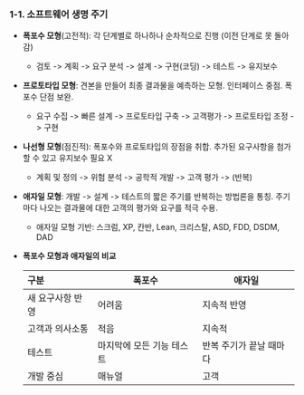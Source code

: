 ### 1-1. 소프트웨어 생명 주기

* **폭포수 모형**(고전적): 각 단계별로 하나하나 순차적으로 진행 (이전 단계로 못 돌아감)

  * 검토 -> 계획 -> 요구 분석 -> 설계 -> 구현(코딩) -> 테스트 -> 유지보수

* **프로토타입 모형**: 견본을 만들어 최종 결과물을 예측하는 모형. 인터페이스 중점. 폭포수 단점 보완.

  * 요구 수집 -> 빠른 설계 -> 프로토타입 구축 -> 고객평가 -> 프로토타입 조정 -> 구현

* **나선형 모형**(점진적): 폭포수와 프로토타입의 장점을 취합. 추가된 요구사항을 첨가할 수 있고 유지보수 필요 X

  * 계획 및 정의 -> 위험 분석 -> 공학적 개발 -> 고객 평가 -> (반복)

* **애자일 모형**: 개발 -> 설계 -> 테스트의 짧은 주기를 반복하는 방법론을 통칭. 주기마다 나오는 결과물에 대한 고객의 평가와 요구를 적극 수용.

  * 애자일 모형 기반: 스크럼, XP, 칸반, Lean, 크리스탈, ASD, FDD, DSDM, DAD

* **폭포수 모형과 애자일의 비교**

  | 구분             | 폭포수                    | 애자일                  |
  | :--------------- | ------------------------- | ----------------------- |
  | 새 요구사항 반영 | 어려움                    | 지속적 반영             |
  | 고객과 의사소통  | 적음                      | 지속적                  |
  | 테스트           | 마지막에 모든 기능 테스트 | 반복 주기가 끝날 때마다 |
  | 개발 중심        | 매뉴얼                    | 고객                    |

  
